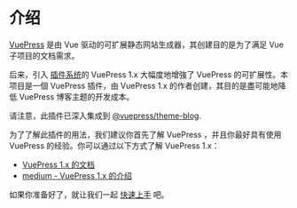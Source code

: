 # 介绍

[VuePress](https://v1.vuepress.vuejs.org/zh/) 是由 Vue 驱动的可扩展静态网站生成器，其创建目的是为了满足 Vue 子项目的文档需求。

后来，引入 [插件系统](https://v1.vuepress.vuejs.org/zh/plugin/)的 VuePress 1.x 大幅度地增強了 VuePress 的可扩展性。本项目是一個 VuePress 插件，由 VuePress 1.x 的作者创建，其目的是盡可能地降低 VuePress 博客主题的开发成本。

请注意，此插件已深入集成到 [@vuepress/theme-blog](https://github.com/ulivz/vuepress-theme-blog).

为了了解此插件的用法，我们建议你首先了解 VuePress ，并且你最好具有使用 VuePress 的经验。你可以通过以下方式了解 VuePress 1.x：

- [VuePress 1.x 的文档](https://v1.vuepress.vuejs.org/zh/)
- [medium - VuePress 1.x 的介绍](https://medium.com/@_ulivz/intro-to-vuepress-1-x-7e2b7885f95f)

如果你准备好了，就让我们一起 [快速上手](./getting-started.md) 吧。
